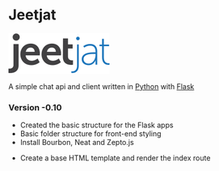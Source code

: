 Jeetjat
=======

![Jeetjat Logo](https://raw.githubusercontent.com/nextbase/jeetjat/master/jeetjat.png)

A simple chat api and client written in [Python](http://www.python.org) with [Flask](http://flask.pocoo.org)


### Version -0.10
+ Created the basic structure for the Flask apps
+ Basic folder structure for front-end styling
+ Install Bourbon, Neat and Zepto.js
- Create a base HTML template and render the index route